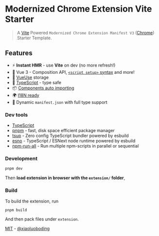 # Modernized Chrome Extension Vite Starter

> A [Vite](https://vitejs.dev/) Powered `Modernized Chrome Extension Manifest V3` ([Chrome](https://developer.chrome.com/docs/extensions/mv3/getstarted/)) Starter Template.

## Features

- ⚡️ **Instant HMR** - use **Vite** on dev (no more refresh!)
- 🥝 Vue 3 - Composition API, [`<script setup>` syntax](https://github.com/vuejs/rfcs/blob/master/active-rfcs/0040-script-setup.md) and more!
- 💬 [VueUse](https://github.com/antfu/vueuse) storage
- 🦾 [TypeScript](https://www.typescriptlang.org/) - type safe
- 📦 [Components auto importing](./views/components)
- 🌍 [I18N ready](views/locales)
- 📃 Dynamic `manifest.json` with full type support

### Dev tools

- [TypeScript](https://www.typescriptlang.org/)
- [pnpm](https://pnpm.js.org/) - fast, disk space efficient package manager
- [tsup](https://github.com/egoist/tsup) - Zero config TypeScript bundler powered by esbuild
- [esno](https://github.com/antfu/esno) - TypeScript / ESNext node runtime powered by esbuild
- [npm-run-all](https://github.com/mysticatea/npm-run-all) - Run multiple npm-scripts in parallel or sequential

### Development

```bash
pnpm dev
```

Then **load extension in browser with the `extension/` folder**,

### Build

To build the extension, run

```bash
pnpm build
```

And then pack files under `extension`.  


[MIT](./LICENSE) - [@xiaoluoboding](https://github.com/xiaoluoboding)

